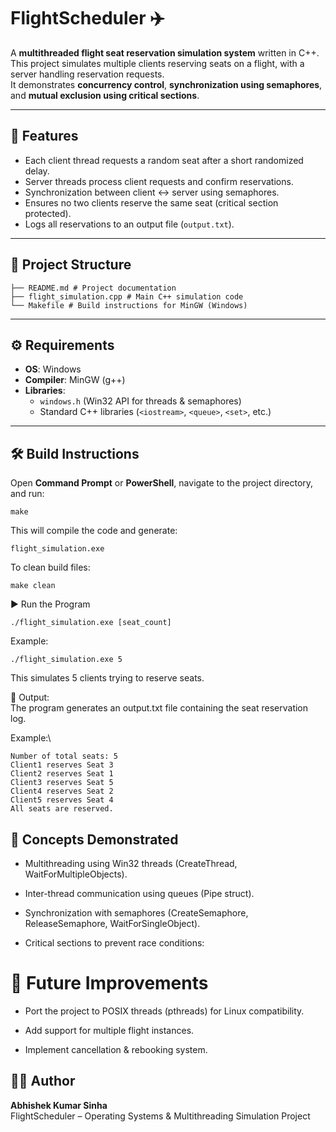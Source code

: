# FlightScheduler ✈️

A **multithreaded flight seat reservation simulation system** written in C++.  
This project simulates multiple clients reserving seats on a flight, with a server handling reservation requests.  
It demonstrates **concurrency control**, **synchronization using semaphores**, and **mutual exclusion using critical sections**.

---

## 📌 Features
- Each client thread requests a random seat after a short randomized delay.
- Server threads process client requests and confirm reservations.
- Synchronization between client ↔ server using semaphores.
- Ensures no two clients reserve the same seat (critical section protected).
- Logs all reservations to an output file (`output.txt`).

---

## 📂 Project Structure
```abhisheksinha-7-flightscheduler/
├── README.md # Project documentation
├── flight_simulation.cpp # Main C++ simulation code
└── Makefile # Build instructions for MinGW (Windows)
```

---

## ⚙️ Requirements
- **OS**: Windows  
- **Compiler**: MinGW (g++)  
- **Libraries**: 
  - `windows.h` (Win32 API for threads & semaphores)
  - Standard C++ libraries (`<iostream>`, `<queue>`, `<set>`, etc.)

---

## 🛠️ Build Instructions

Open **Command Prompt** or **PowerShell**, navigate to the project directory, and run:

```
make
```
This will compile the code and generate:

```
flight_simulation.exe
```

To clean build files:

```
make clean
```


▶️ Run the Program
```
./flight_simulation.exe [seat_count]
```

Example:

```
./flight_simulation.exe 5
```
This simulates 5 clients trying to reserve seats.


📑 Output:\
The program generates an output.txt file containing the seat reservation log.

Example:\
```
Number of total seats: 5
Client1 reserves Seat 3
Client2 reserves Seat 1
Client3 reserves Seat 5
Client4 reserves Seat 2
Client5 reserves Seat 4
All seats are reserved.
```
## 🚀 Concepts Demonstrated
- Multithreading using Win32 threads (CreateThread, WaitForMultipleObjects).

- Inter-thread communication using queues (Pipe struct).

- Synchronization with semaphores (CreateSemaphore, ReleaseSemaphore, WaitForSingleObject).

- Critical sections to prevent race conditions:

# 📌 Future Improvements
- Port the project to POSIX threads (pthreads) for Linux compatibility.

- Add support for multiple flight instances.

- Implement cancellation & rebooking system.

## 👨‍💻 Author
**Abhishek Kumar Sinha**\
FlightScheduler – Operating Systems & Multithreading Simulation Project